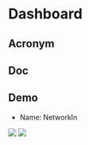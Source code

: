 # Dashboard

## Acronym

## Doc

## Demo
* Name: NetworkIn

[<img src="https://i.imgur.com/RqmIPHU.png">](https://i.imgur.com/RqmIPHU.png)
[<img src="https://i.imgur.com/YEuLrUQ.png">](https://i.imgur.com/YEuLrUQ.png)
